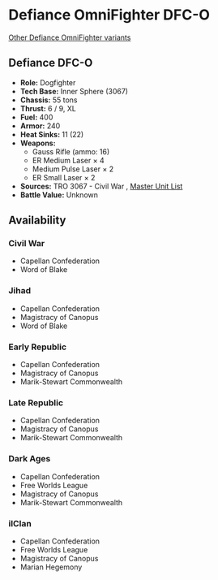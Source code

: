 # Defiance OmniFighter DFC-O 

[Other Defiance OmniFighter variants](../defiance_omnifighter.md) 

## Defiance DFC-O 

- **Role:** Dogfighter 
- **Tech Base:** Inner Sphere (3067) 
- **Chassis:** 55 tons 
- **Thrust:** 6 / 9, XL 
- **Fuel:** 400 
- **Armor:** 240 
- **Heat Sinks:** 11 (22) 
- **Weapons:** 
  - Gauss Rifle (ammo: 16) 
  - ER Medium Laser × 4 
  - Medium Pulse Laser × 2 
  - ER Small Laser × 2 
- **Sources:** TRO 3067 - Civil War , [Master Unit List](http://masterunitlist.info/Unit/Details/4059) 
- **Battle Value:** Unknown 

## Availability 

### Civil War 

- Capellan Confederation 
- Word of Blake 

### Jihad 

- Capellan Confederation 
- Magistracy of Canopus 
- Word of Blake 

### Early Republic 

- Capellan Confederation 
- Magistracy of Canopus 
- Marik-Stewart Commonwealth 

### Late Republic 

- Capellan Confederation 
- Magistracy of Canopus 
- Marik-Stewart Commonwealth 

### Dark Ages 

- Capellan Confederation 
- Free Worlds League 
- Magistracy of Canopus 
- Marik-Stewart Commonwealth 

### ilClan 

- Capellan Confederation 
- Free Worlds League 
- Magistracy of Canopus 
- Marian Hegemony 

